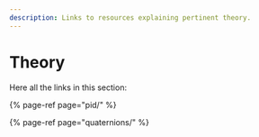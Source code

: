 ```yaml
---
description: Links to resources explaining pertinent theory.
---
```


# Theory

Here all the links in this section:

{% page-ref page="pid/" %}

{% page-ref page="quaternions/" %}



